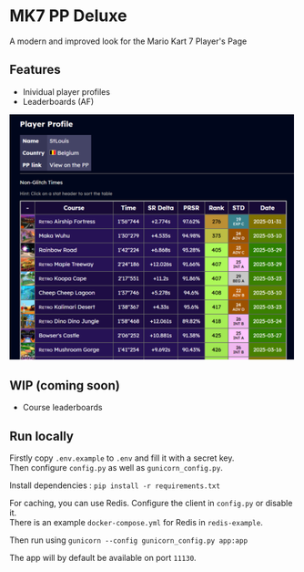 # MK7 PP Deluxe

A modern and improved look for the Mario Kart 7 Player's Page

## Features

- Inividual player profiles
- Leaderboards (AF)

<img alt="Example" src="./static/img/example.png" width="500"/>

## WIP (coming soon)

- Course leaderboards

## Run locally

Firstly copy `.env.example` to `.env` and fill it with a secret key.<br>
Then configure `config.py` as well as `gunicorn_config.py`.

Install dependencies : `pip install -r requirements.txt`

For caching, you can use Redis. Configure the client in `config.py` or disable it.<br>
There is an example `docker-compose.yml` for Redis in `redis-example`.

Then run using `gunicorn --config gunicorn_config.py app:app`

The app will by default be available on port `11130`.
